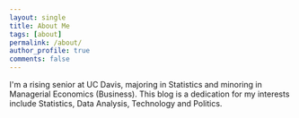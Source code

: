```yaml
---
layout: single
title: About Me
tags: [about]
permalink: /about/
author_profile: true
comments: false
---
```

I'm a rising senior at UC Davis, majoring in Statistics and minoring in Managerial Economics (Business). This blog is a dedication for my interests include Statistics, Data Analysis, Technology and Politics.
